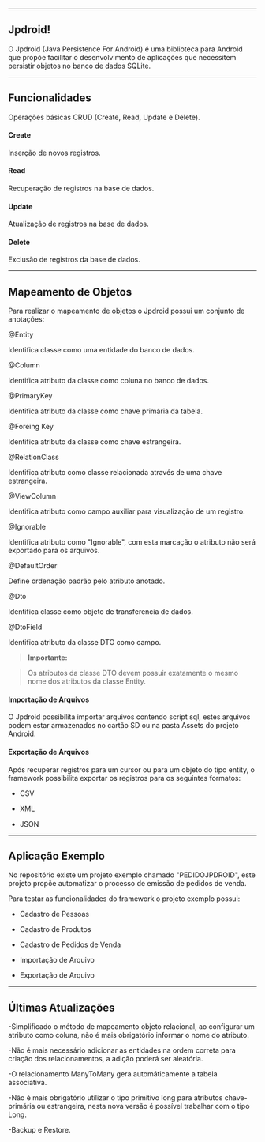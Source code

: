 ----------
Jpdroid!
----------


O Jpdroid (Java Persistence For Android) é uma biblioteca para Android que propõe facilitar o desenvolvimento de aplicações que necessitem persistir objetos no banco de dados SQLite.


----------


Funcionalidades
---------
Operações básicas CRUD (Create, Read, Update e Delete).

#### <i class="icon-file"></i> Create

Inserção de novos registros.

#### <i class="icon-pencil"></i> Read

Recuperação de registros na base de dados.

#### <i class="icon-hdd"></i> Update

Atualização de registros na base de dados.

#### <i class="icon-trash"></i> Delete

Exclusão de registros da base de dados.



----------


Mapeamento de Objetos
---------------

Para realizar o mapeamento de objetos o Jpdroid possui um conjunto de anotações:

@Entity

Identifica classe como uma entidade do banco de dados.

@Column

Identifica atributo da classe como coluna no banco de dados.

@PrimaryKey

Identifica atributo da classe como chave primária da tabela.

@Foreing Key

Identifica atributo da classe como chave estrangeira.

@RelationClass

Identifica atributo como classe relacionada através de uma chave estrangeira.

@ViewColumn

Identifica atributo como campo auxiliar para visualização de um registro.

@Ignorable

Identifica atributo como "Ignorable", com esta marcação o atributo não será exportado para os arquivos.

@DefaultOrder

Define ordenação padrão pelo atributo anotado.

@Dto

Identifica classe como objeto de transferencia de dados.

@DtoField

Identifica atributo da classe DTO como campo.
> **Importante:**

> Os atributos da classe DTO devem possuir exatamente o mesmo nome dos atributos da classe Entity.

#### <i class="icon-download"></i> Importação de Arquivos

O Jpdroid possibilita importar arquivos contendo script sql, estes arquivos podem estar armazenados no cartão SD ou na pasta Assets do projeto Android.

#### <i class="icon-upload"></i> Exportação de Arquivos

Após recuperar registros para um cursor ou para um objeto do tipo entity, o framework possibilita exportar os registros para os seguintes formatos:

- CSV

- XML

- JSON

----------


Aplicação Exemplo
-----------

No repositório existe um projeto exemplo chamado "PEDIDOJPDROID", este projeto propõe automatizar o processo de emissão de pedidos de venda.

Para testar as funcionalidades do framework o projeto exemplo possui:

- Cadastro de Pessoas

- Cadastro de Produtos

- Cadastro de Pedidos de Venda

- Importação de Arquivo

- Exportação de Arquivo

----------


Últimas Atualizações
-----------

-Simplificado o método de mapeamento objeto relacional, ao configurar um atributo como coluna, não é mais obrigatório informar o nome do atributo.

-Não é mais necessário adicionar as entidades na ordem correta para criação dos relacionamentos, a adição poderá ser aleatória.

-O relacionamento ManyToMany gera automáticamente a tabela associativa.

-Não é mais obrigatório utilizar o tipo primitivo long para atributos chave-primária ou estrangeira, nesta nova versão é possível trabalhar com o tipo Long.

-Backup e Restore.